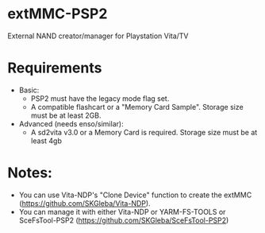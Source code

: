 # extMMC-PSP2
External NAND creator/manager for Playstation Vita/TV
# Requirements
- Basic:
  - PSP2 must have the legacy mode flag set.
  - A compatible flashcart or a "Memory Card Sample". Storage size must be at least 2GB.
- Advanced (needs enso/similar):
  - A sd2vita v3.0 or a Memory Card is required. Storage size must be at least 4gb
# Notes:
- You can use Vita-NDP's "Clone Device" function to create the extMMC (https://github.com/SKGleba/Vita-NDP).
- You can manage it with either Vita-NDP or YARM-FS-TOOLS or SceFsTool-PSP2 (https://github.com/SKGleba/SceFsTool-PSP2)
